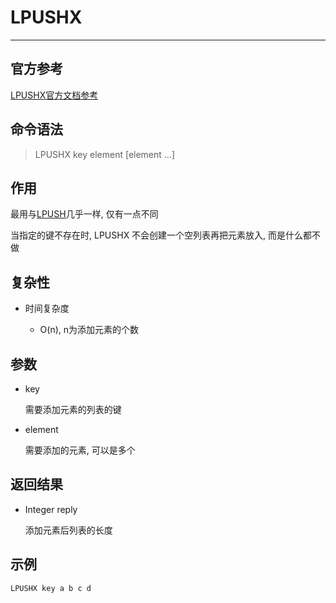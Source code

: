 # LPUSHX

---

## 官方参考

[LPUSHX官方文档参考](https://redis.io/commands/LPUSHX/)

## 命令语法

> LPUSHX key element [element ...]

## 作用

最用与[LPUSH](/repository/Databases/NoSQL/Redis/docs/List/LPUSH.md)几乎一样, 仅有一点不同

当指定的键不存在时, LPUSHX 不会创建一个空列表再把元素放入, 而是什么都不做

## 复杂性

- 时间复杂度

  - O(n), n为添加元素的个数

## 参数

- key

    需要添加元素的列表的键

- element

    需要添加的元素, 可以是多个

## 返回结果

- Integer reply

    添加元素后列表的长度

## 示例

```bash
LPUSHX key a b c d
```